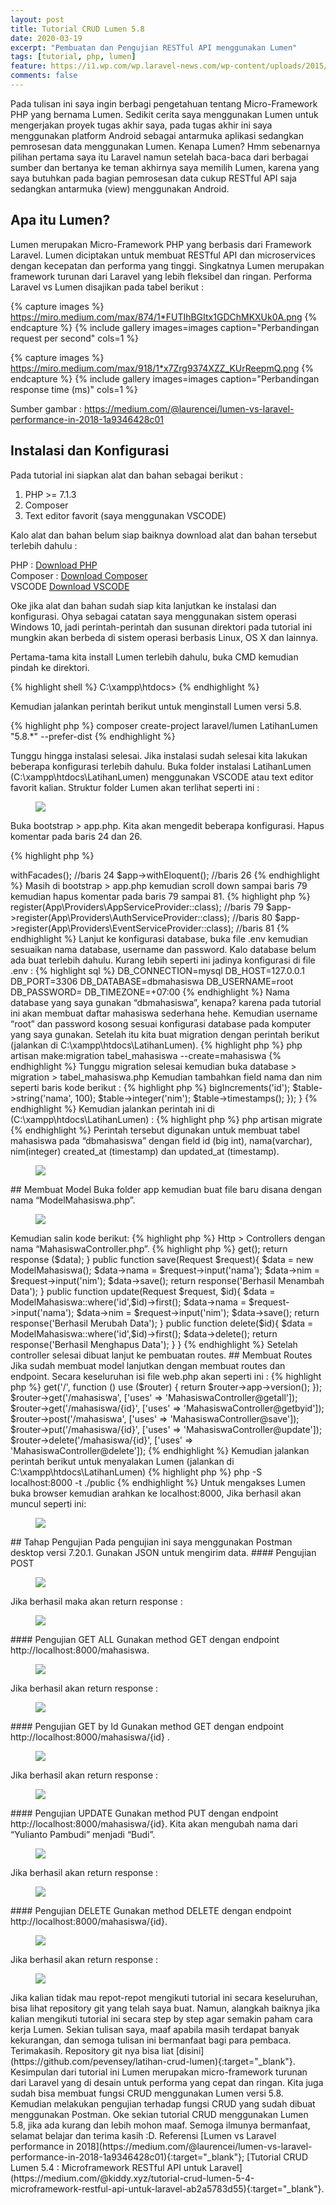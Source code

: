 ```yaml
---
layout: post
title: Tutorial CRUD Lumen 5.8
date: 2020-03-19
excerpt: "Pembuatan dan Pengujian RESTful API menggunakan Lumen"
tags: [tutorial, php, lumen]
feature: https://i1.wp.com/wp.laravel-news.com/wp-content/uploads/2015/04/lumen.png?resize=2200%2C1125
comments: false
---
```


Pada tulisan ini saya ingin berbagi pengetahuan tentang Micro-Framework PHP yang bernama Lumen. 
Sedikit cerita saya menggunakan Lumen untuk mengerjakan proyek tugas akhir saya, 
pada tugas akhir ini saya menggunakan platform Android sebagai antarmuka aplikasi sedangkan pemrosesan data menggunakan Lumen. 
Kenapa Lumen? Hmm sebenarnya pilihan pertama saya itu Laravel namun setelah baca-baca dari berbagai sumber dan bertanya ke teman akhirnya saya memilih Lumen, karena yang saya butuhkan pada bagian pemrosesan data cukup RESTful API saja sedangkan antarmuka (view) menggunakan Android.	 

## Apa itu Lumen?
Lumen merupakan Micro-Framework PHP yang berbasis dari Framework Laravel. Lumen diciptakan untuk membuat RESTful API dan microservices dengan kecepatan dan performa yang tinggi. Singkatnya Lumen merupakan framework turunan dari Laravel yang lebih fleksibel dan ringan. 
Performa Laravel vs Lumen disajikan pada tabel berikut :

{% capture images %}
	https://miro.medium.com/max/874/1*FUTIhBGItx1GDChMKXUk0A.png
{% endcapture %}
{% include gallery images=images caption="Perbandingan request per second" cols=1 %}

{% capture images %}
	https://miro.medium.com/max/918/1*x7Zrg9374XZZ_KUrReepmQ.png
{% endcapture %}
{% include gallery images=images caption="Perbandingan response time (ms)" cols=1 %}

Sumber gambar : https://medium.com/@laurencei/lumen-vs-laravel-performance-in-2018-1a9346428c01

## Instalasi dan Konfigurasi
Pada tutorial ini siapkan alat dan bahan sebagai berikut :
1. PHP >= 7.1.3
2. Composer
3. Text editor favorit (saya menggunakan VSCODE)

Kalo alat dan bahan belum siap baiknya download alat dan bahan tersebut terlebih dahulu :

PHP : [Download PHP](https://www.apachefriends.org/index.html)<br>
Composer : [Download Composer](https://getcomposer.org/)<br>
VSCODE [Download VSCODE](https://code.visualstudio.com/)<br>

Oke jika alat dan bahan sudah siap kita lanjutkan ke instalasi dan konfigurasi.
Ohya sebagai catatan saya menggunakan sistem operasi Windows 10, jadi perintah-perintah dan susunan direktori pada tutorial ini mungkin akan berbeda di sistem operasi berbasis Linux, OS X dan lainnya.

Pertama-tama kita install Lumen terlebih dahulu, buka CMD kemudian pindah ke direktori.

{% highlight shell %}
C:\xampp\htdocs>
{% endhighlight %}

Kemudian jalankan perintah berikut untuk menginstall Lumen versi 5.8.

{% highlight php %}
composer create-project laravel/lumen LatihanLumen "5.8.*" --prefer-dist 
{% endhighlight %}


Tunggu hingga instalasi selesai. Jika instalasi sudah selesai kita lakukan beberapa konfigurasi terlebih dahulu.
Buka  folder instalasi LatihanLumen (C:\xampp\htdocs\LatihanLumen) menggunakan VSCODE atau text editor favorit kalian. Struktur folder Lumen akan terlihat seperti ini :

<figure>
    <a href="{{ site.url }}/assets/img/ss-vscode-1.png"><img src="{{ site.url }}/assets/img/ss-vscode-1.png"></a>
</figure>

Buka bootstrap > app.php. Kita akan mengedit beberapa konfigurasi. Hapus komentar pada baris 24 dan 26.

{% highlight php %}
<?php
...

 $app->withFacades(); //baris 24
 
 $app->withEloquent(); //baris 26
{% endhighlight %}

Masih di bootstrap > app.php kemudian scroll down sampai baris 79 kemudian hapus komentar pada baris 79 sampai 81.

{% highlight php %}
<?php
...
  
$app->register(App\Providers\AppServiceProvider::class); //baris 79
$app->register(App\Providers\AuthServiceProvider::class); //baris 80
$app->register(App\Providers\EventServiceProvider::class); //baris 81
{% endhighlight %}

Lanjut ke konfigurasi database, buka file .env kemudian sesuaikan nama database, username dan password. Kalo database belum ada buat terlebih dahulu. Kurang lebih seperti ini jadinya konfigurasi di file .env :

{% highlight sql %}
DB_CONNECTION=mysql
DB_HOST=127.0.0.1
DB_PORT=3306
DB_DATABASE=dbmahasiswa
DB_USERNAME=root
DB_PASSWORD=
DB_TIMEZONE=+07:00
{% endhighlight %}

Nama database yang saya gunakan “dbmahasiswa”, kenapa? karena pada tutorial ini akan membuat daftar mahasiswa sederhana hehe. Kemudian username “root” dan password kosong sesuai konfigurasi database pada komputer yang saya gunakan.
Setelah itu kita buat migration dengan perintah berikut (jalankan di C:\xampp\htdocs\LatihanLumen).

{% highlight php %}
php artisan make:migration tabel_mahasiswa --create=mahasiswa
{% endhighlight %}

Tunggu migration selesai kemudian buka database > migration > tabel_mahasiswa.php
Kemudian tambahkan field nama dan nim seperti baris kode berikut :

{% highlight php %}
<?php
...
  
public function up()
{
    Schema::create('mahasiswa', function (Blueprint $table) {
        $table->bigIncrements('id');
        $table->string('nama', 100);
        $table->integer('nim');
        $table->timestamps();
    });
}
{% endhighlight %}

Kemudian jalankan perintah ini di (C:\xampp\htdocs\LatihanLumen) :

{% highlight php %}
php artisan migrate
{% endhighlight %}

Perintah tersebut digunakan untuk membuat tabel mahasiswa pada “dbmahasiswa” dengan field id (big int), nama(varchar), nim(integer) created_at (timestamp) dan updated_at (timestamp).

<figure>
    <a href="{{ site.url }}/assets/img/ss-vscode-1.png"><img src="{{ site.url }}/assets/img/ss-vscode-3.png"></a>
</figure>

## Membuat Model
Buka folder app kemudian buat file baru disana dengan nama “ModelMahasiswa.php”.

<figure>
    <a href="{{ site.url }}/assets/img/ss-vscode-1.png"><img src="{{ site.url }}/assets/img/ss-vscode-4.png"></a>
</figure>

Kemudian salin kode berikut:

{% highlight php %}
<?php

namespace App;

use Illuminate\Database\Eloquent\Model;

class ModelMahasiswa extends Model
{
   protected $table = 'mahasiswa'; 
}
{% endhighlight %}


Catatan : $table diisi nama tabel yang kita buat pada database.
Lanjut ke pembuatan controller.

## Membuat Controller
Lumen merupakan microframework turunan Laravel dengan beberapa komponen yang sudah dilepas sehingga kita tidak bisa menggunakan php artisan untuk membuat controller. Kenapa dilepas? karena dengan dilepasnya beberapa komponen/library dari Laravel bisa membuat Lumen semakin ringan. Jadi mau tidak mau kita harus membuat file controller secara manual.
Oke, sekarang kita buat file baru di app > Http > Controllers dengan nama “MahasiswaController.php”.

{% highlight php %}
<?php

namespace App\Http\Controllers;

use App\ModelMahasiswa;
use Illuminate\Http\Request;

class MahasiswaController extends Controller
{
    /**
     * Create a new controller instance.
     *
     * @return void
     */
    public function __construct()
    {
        //
    }

    public function getall(){
        $data = ModelMahasiswa::all();
        return response($data);
    }
    public function getbyid($id){
        $data = ModelMahasiswa::where('id',$id)->get();
        return response ($data);
    }
    public function save(Request $request){
        $data = new ModelMahasiswa();
        $data->nama = $request->input('nama');
        $data->nim = $request->input('nim');
        $data->save();
    
        return response('Berhasil Menambah Data');
    }
    public function update(Request $request, $id){
        $data = ModelMahasiswa::where('id',$id)->first();
        $data->nama = $request->input('nama');
        $data->nim = $request->input('nim');
        $data->save();
    
        return response('Berhasil Merubah Data');
    }
    
    public function delete($id){
        $data = ModelMahasiswa::where('id',$id)->first();
        $data->delete();
    
        return response('Berhasil Menghapus Data');
    }
}
{% endhighlight %}

Setelah controller selesai dibuat lanjut ke pembuatan routes.

## Membuat Routes
Jika sudah membuat model lanjutkan dengan membuat routes dan endpoint. Secara keseluruhan isi file web.php akan seperti ini :

{% highlight php %}
<?php
...
    
$router->get('/', function () use ($router) {
    return $router->app->version();
});

$router->get('/mahasiswa', ['uses' => 'MahasiswaController@getall']);
$router->get('/mahasiswa/{id}', ['uses' => 'MahasiswaController@getbyid']);
$router->post('/mahasiswa', ['uses' => 'MahasiswaController@save']);
$router->put('/mahasiswa/{id}', ['uses' => 'MahasiswaController@update']);
$router->delete('/mahasiswa/{id}', ['uses' => 'MahasiswaController@delete']);
{% endhighlight %}

Kemudian jalankan perintah berikut untuk menyalakan Lumen (jalankan di C:\xampp\htdocs\LatihanLumen)

{% highlight php %}
php -S localhost:8000 -t ./public
{% endhighlight %}

Untuk mengakses Lumen buka browser kemudian arahkan ke localhost:8000, Jika berhasil akan muncul seperti ini:
<figure>
    <a href="{{ site.url }}/assets/img/ss-vscode-1.png"><img src="{{ site.url }}/assets/img/ss-vscode-5.png"></a>
</figure>

## Tahap Pengujian
Pada pengujian ini saya menggunakan Postman desktop versi 7.20.1. Gunakan JSON untuk mengirim data.

#### Pengujian POST
<figure>
    <a href="{{ site.url }}/assets/img/ss-vscode-1.png"><img src="{{ site.url }}/assets/img/pengujian-post-request.png"></a>
</figure>

Jika berhasil maka akan return response :
<figure>
    <a href="{{ site.url }}/assets/img/ss-vscode-1.png"><img src="{{ site.url }}/assets/img/pengujian-post-response.png"></a>
</figure>

#### Pengujian GET ALL
Gunakan method GET dengan endpoint http://localhost:8000/mahasiswa.
<figure>
    <a href="{{ site.url }}/assets/img/ss-vscode-1.png"><img src="{{ site.url }}/assets/img/pengujian-getall-response.png"></a>
</figure>

Jika berhasil akan return response :
<figure>
    <a href="{{ site.url }}/assets/img/ss-vscode-1.png"><img src="{{ site.url }}/assets/img/pengujian-getall-response.png"></a>
</figure>

#### Pengujian GET by Id
Gunakan method GET dengan endpoint http://localhost:8000/mahasiswa/{id} .
<figure>
    <a href="{{ site.url }}/assets/img/ss-vscode-1.png"><img src="{{ site.url }}/assets/img/pengujian-getbyid-request.png"></a>
</figure>

Jika berhasil akan return response :
<figure>
    <a href="{{ site.url }}/assets/img/ss-vscode-1.png"><img src="{{ site.url }}/assets/img/pengujian-getall-response.png"></a>
</figure>

#### Pengujian UPDATE
Gunakan method PUT dengan endpoint http://localhost:8000/mahasiswa/{id}. Kita akan mengubah nama dari “Yulianto Pambudi” menjadi “Budi”.
<figure>
    <a href="{{ site.url }}/assets/img/ss-vscode-1.png"><img src="{{ site.url }}/assets/img/pengujian-put-request.png"></a>
</figure>

Jika berhasil akan return response :
<figure>
    <a href="{{ site.url }}/assets/img/ss-vscode-1.png"><img src="{{ site.url }}/assets/img/pengujian-put-response.png"></a>
</figure>

#### Pengujian DELETE 
Gunakan method DELETE dengan endpoint http://localhost:8000/mahasiswa/{id}.
<figure>
    <a href="{{ site.url }}/assets/img/ss-vscode-1.png"><img src="{{ site.url }}/assets/img/pengujian-delete-request.png"></a>
</figure>

Jika berhasil akan return response :
<figure>
    <a href="{{ site.url }}/assets/img/ss-vscode-1.png"><img src="{{ site.url }}/assets/img/pengujian-delete-response.png"></a>
</figure>

Jika kalian tidak mau repot-repot mengikuti tutorial ini secara keseluruhan, bisa lihat repository git yang telah saya buat. Namun, alangkah baiknya jika kalian mengikuti tutorial ini secara step by step agar semakin paham cara kerja Lumen.
Sekian tulisan saya, maaf apabila masih terdapat banyak kekurangan, dan semoga tulisan ini bermanfaat bagi para pembaca. Terimakasih.

Repository git nya bisa liat [disini](https://github.com/pevensey/latihan-crud-lumen){:target="_blank"}.
Kesimpulan dari tutorial ini Lumen merupakan micro-framework turunan dari Laravel yang di desain untuk performa yang cepat dan ringan. Kita juga sudah bisa membuat fungsi CRUD menggunakan Lumen versi 5.8. Kemudian melakukan pengujian terhadap fungsi CRUD yang sudah dibuat menggunakan Postman.
Oke sekian tutorial CRUD menggunakan Lumen 5.8, jika ada kurang dan lebih mohon maaf. Semoga ilmunya bermanfaat, selamat belajar dan terima kasih :D.

Referensi

[Lumen vs Laravel performance in 2018](https://medium.com/@laurencei/lumen-vs-laravel-performance-in-2018-1a9346428c01){:target="_blank"};

[Tutorial CRUD Lumen 5.4 : Microframework RESTful API untuk Laravel](https://medium.com/@kiddy.xyz/tutorial-crud-lumen-5-4-microframework-restful-api-untuk-laravel-ab2a5783d55){:target="_blank"}.


<script>
    const quotes = [
			  {
			    "quote": "Bila kau tak tahan lelahnya belajar, maka kau harus tahan menanggung perihnya kebodohan",
			    "source": "Imam Syafi'i"
			  },
			  {
			    "quote": "Just because I carry it all so well doesn't mean it's not heavy",
			    "source": "Andika Sujanadi"
			  },
    ]  

    setInterval(randomQuote, 60000);
                function randomQuote(){
                let random = quotes[Math.floor(Math.random() * quotes.length)];
                quotation.innerText = `"${random.quote}"`;
                source.innerText = random.source;
                }
                var i = 0;
                
                var speed = 50;
                
                function typeWriter() {
                    if (i < txt.length) {
                        var o = (i/txt.length*2);
                        var o = o.toFixed(0);
                        var o2 = o-1;
                        if (o2<0)
                            o2=0;
                        var o3 = String(o);
                        var p = "translate(-50%,50%) scale("+o2+")";
                        document.getElementById("quote").innerHTML += txt.charAt(i);
                        i++;
                        $(".jam").css("opacity",o3);
                        $(".bulat").css("transform",p).css("opacity",o2);
                        setTimeout(typeWriter, speed);
                    }
                }
                typeWriter();
</script>
